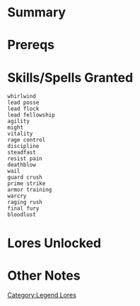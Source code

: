 # Summary

# Prereqs

# Skills/Spells Granted

`whirlwind`  
`lead posse`  
`lead flock`  
`lead fellowship`  
`agility`  
`might`  
`vitality`  
`rage control`  
`discipline`  
`steadfast`  
`resist pain`  
`deathblow`  
`wail`  
`guard crush`  
`prime strike`  
`armor training`  
`warcry`  
`raging rush`  
`final fury`  
`bloodlust`

# Lores Unlocked

# Other Notes

[Category:Legend Lores](Category:Legend_Lores "wikilink")
